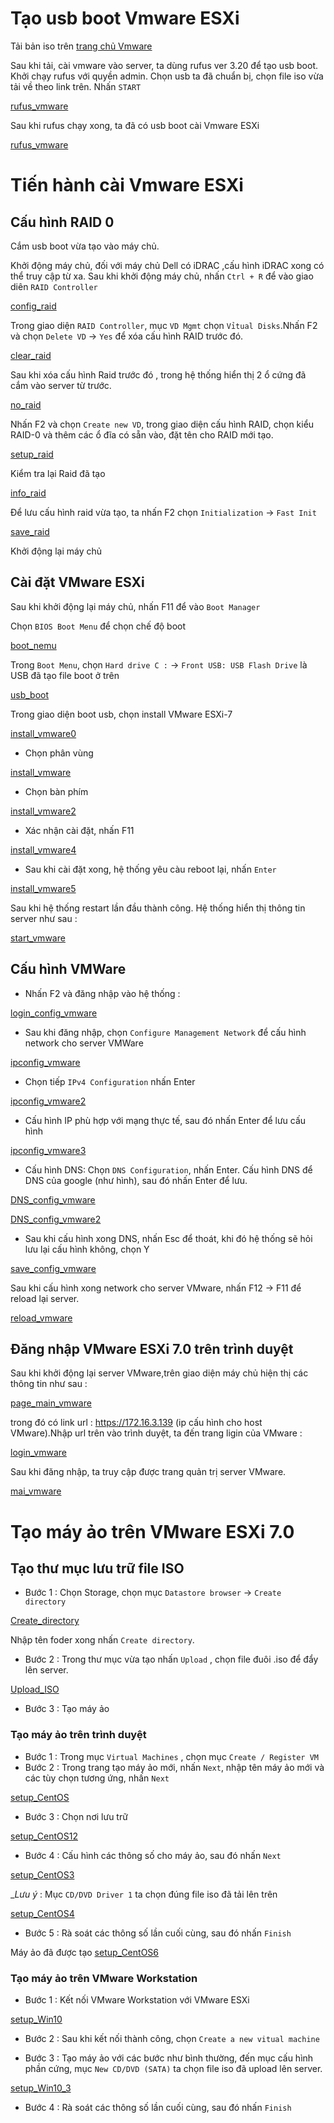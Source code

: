 # Tạo usb boot Vmware ESXi

Tải bản iso trên [trang chủ Vmware](https://customerconnect.vmware.com/en/downloads/info/slug/datacenter_cloud_infrastructure/vmware_vsphere/7_0)

Sau khi tải, cài vmware vào server, ta dùng rufus ver 3.20 để tạo usb boot. Khởi chạy rufus với quyền admin.
Chọn usb ta đã chuẩn bị, chọn file iso vừa tải về theo link trên. Nhấn `START`

[rufus_vmware](https://github.com/laitiennhanhoa/Thu-viec-tai-Nhan-Hoa/blob/fb98152022cf6255545cc4175d318496533f5700/images/rufus_vmware.png)

Sau khi rufus chạy xong, ta đã có usb boot cài Vmware ESXi

[rufus_vmware](https://github.com/laitiennhanhoa/Thu-viec-tai-Nhan-Hoa/blob/fb98152022cf6255545cc4175d318496533f5700/images/rufus_vmwar12.png)

# Tiến hành cài Vmware ESXi

## Cấu hình RAID 0

Cắm usb boot vừa tạo vào máy chủ.

Khởi động máy chủ, đối với máy chủ Dell có iDRAC ,cấu hình iDRAC xong có thể truy cập từ xa.
Sau khi khởi động máy chủ, nhấn `Ctrl + R` để vào giao diên `RAID Controller`

[config_raid](https://github.com/laitiennhanhoa/Thu-viec-tai-Nhan-Hoa/blob/fb98152022cf6255545cc4175d318496533f5700/images/raid_conffig.png)

Trong giao diện `RAID Controller`, mục `VD Mgmt` chọn `Vỉtual Disks`.Nhấn F2 và chọn `Delete VD` -> `Yes` để xóa cấu hình RAID trước đó.

[clear_raid](https://github.com/laitiennhanhoa/Thu-viec-tai-Nhan-Hoa/blob/fb98152022cf6255545cc4175d318496533f5700/images/clear_raid.png)

Sau khi xóa cấu hình Raid trước đó , trong hệ thống hiển thị 2 ổ cứng đã cắm vào server từ trước.

[no_raid](https://github.com/laitiennhanhoa/Thu-viec-tai-Nhan-Hoa/blob/fb98152022cf6255545cc4175d318496533f5700/images/no_raid.png)

Nhấn F2 và chọn `Create new VD`, trong giao diện cấu hình RAID, chọn kiểu RAID-0 và thêm các ổ đĩa có sẵn vào, đặt tên cho RAID mới tạo.

[setup_raid](https://github.com/laitiennhanhoa/Thu-viec-tai-Nhan-Hoa/blob/fb98152022cf6255545cc4175d318496533f5700/images/setup_raid.png)

Kiểm tra lại Raid đã tạo

[info_raid](https://github.com/laitiennhanhoa/Thu-viec-tai-Nhan-Hoa/blob/fb98152022cf6255545cc4175d318496533f5700/images/info_raid.png)

Để lưu cấu hình raid vừa tạo, ta nhấn F2 chọn `Initialization` -> `Fast Init`

[save_raid](https://github.com/laitiennhanhoa/Thu-viec-tai-Nhan-Hoa/blob/fb98152022cf6255545cc4175d318496533f5700/images/save_raid.png)

Khởi động lại máy chủ

## Cài đặt VMware ESXi

Sau khi khởi động lại máy chủ, nhấn F11 để vào `Boot Manager`

Chọn `BIOS Boot Menu` để chọn chế độ boot

[boot_nemu](https://github.com/laitiennhanhoa/Thu-viec-tai-Nhan-Hoa/blob/fb98152022cf6255545cc4175d318496533f5700/images/boot_menu.png)

Trong `Boot Menu`, chọn `Hard drive C :` -> `Front USB: USB Flash Drive` là USB đã tạo file boot ở trên

[usb_boot](https://github.com/laitiennhanhoa/Thu-viec-tai-Nhan-Hoa/blob/fb98152022cf6255545cc4175d318496533f5700/images/usb_boot.png)

Trong giao diện boot usb, chọn install VMware ESXi-7

[install_vmware0]([images\install_vmware.png](https://github.com/laitiennhanhoa/Thu-viec-tai-Nhan-Hoa/blob/fb98152022cf6255545cc4175d318496533f5700/images/install_vmware0.png))

* Chọn phân vùng 

[install_vmware](https://github.com/laitiennhanhoa/Thu-viec-tai-Nhan-Hoa/blob/fb98152022cf6255545cc4175d318496533f5700/images/install_vmware.png)


* Chọn bàn phím

[install_vmware2](https://github.com/laitiennhanhoa/Thu-viec-tai-Nhan-Hoa/blob/fb98152022cf6255545cc4175d318496533f5700/images/install_vmware2.png)

* Xác nhận cài đặt, nhấn F11

[install_vmware4](https://github.com/laitiennhanhoa/Thu-viec-tai-Nhan-Hoa/blob/fb98152022cf6255545cc4175d318496533f5700/images/install_vmware4.png)

* Sau khi cài đặt xong, hệ thống yêu càu reboot lại, nhấn `Enter`

[install_vmware5](https://github.com/laitiennhanhoa/Thu-viec-tai-Nhan-Hoa/blob/fb98152022cf6255545cc4175d318496533f5700/images/install_vmware5.png)

Sau khi hệ thống restart lần đầu thành công. Hệ thống hiển thị thông tin server như sau :

[start_vmware](https://github.com/laitiennhanhoa/Thu-viec-tai-Nhan-Hoa/blob/fb98152022cf6255545cc4175d318496533f5700/images/start_vmware.png)

## Cấu hình VMWare 

* Nhấn F2 và đăng nhập vào hệ thống :

[login_config_vmware](https://github.com/laitiennhanhoa/Thu-viec-tai-Nhan-Hoa/blob/fb98152022cf6255545cc4175d318496533f5700/images/login_config_vmware.png)

* Sau khi đăng nhập, chọn `Configure Management Network` để cấu hình network cho server VMWare

[ipconfig_vmware](https://github.com/laitiennhanhoa/Thu-viec-tai-Nhan-Hoa/blob/fb98152022cf6255545cc4175d318496533f5700/images/ipconfig_vmware.png)

* Chọn tiếp `IPv4 Configuration` nhấn Enter

[ipconfig_vmware2](https://github.com/laitiennhanhoa/Thu-viec-tai-Nhan-Hoa/blob/fb98152022cf6255545cc4175d318496533f5700/images/ipconfig_vmware2.png)

* Cấu hình IP phù hợp với mạng thực tế, sau đó nhấn Enter để lưu cấu hình

[ipconfig_vmware3](https://github.com/laitiennhanhoa/Thu-viec-tai-Nhan-Hoa/blob/fb98152022cf6255545cc4175d318496533f5700/images/ipconfig_vmware3.png)

* Cấu hình DNS: Chọn `DNS Configuration`, nhấn Enter. Cấu hình DNS để DNS của google (như hình), sau đó nhấn Enter để lưu.

[DNS_config_vmware](https://github.com/laitiennhanhoa/Thu-viec-tai-Nhan-Hoa/blob/fb98152022cf6255545cc4175d318496533f5700/images/DNS_config_vmware.png)

[DNS_config_vmware2](https://github.com/laitiennhanhoa/Thu-viec-tai-Nhan-Hoa/blob/fb98152022cf6255545cc4175d318496533f5700/images/DNS_config_vmware2.png)

* Sau khi cấu hình xong DNS, nhấn Esc để thoát, khi đó hệ thống sẽ hỏi lưu lại cấu hình không, chọn Y

[save_config_vmware](https://github.com/laitiennhanhoa/Thu-viec-tai-Nhan-Hoa/blob/fb98152022cf6255545cc4175d318496533f5700/images/save_config_vmware.png)

Sau khi cấu hình xong network cho server VMware, nhấn F12 -> F11 để reload lại server.

[reload_vmware](https://github.com/laitiennhanhoa/Thu-viec-tai-Nhan-Hoa/blob/fb98152022cf6255545cc4175d318496533f5700/images/reload_vmware.png)

## Đăng nhập VMware ESXi 7.0 trên trình duyệt

Sau khi khởi động lại server VMware,trên giao diện máy chủ hiện thị các thông tin như sau :

[page_main_vmware](https://github.com/laitiennhanhoa/Thu-viec-tai-Nhan-Hoa/blob/fb98152022cf6255545cc4175d318496533f5700/images/page_main_vmware.png)

trong đó có link url : https://172.16.3.139 (ip cấu hình cho host VMware).Nhập url trên vào trình duyệt, ta đến trang ligin của VMware :

[login_vmware](https://github.com/laitiennhanhoa/Thu-viec-tai-Nhan-Hoa/blob/fb98152022cf6255545cc4175d318496533f5700/images/login_vmware.png)

Sau khi đăng nhập, ta truy cập được trang quản trị server VMware.

[mai_vmware](https://github.com/laitiennhanhoa/Thu-viec-tai-Nhan-Hoa/blob/fb98152022cf6255545cc4175d318496533f5700/images/mai_vmware.png)

# Tạo máy ảo trên VMware ESXi 7.0

## Tạo thư mục lưu trữ file ISO

* Bước 1 : Chọn Storage, chọn mục `Datastore browser` -> `Create directory`

[Create_directory](images\Create_directory.png)

Nhập tên foder xong nhấn `Create directory`.

* Bước 2 : Trong thư mục vừa tạo nhấn `Upload` , chọn file đuôi .iso để đẩy lên server.

[Upload_ISO](\images\Upload_ISO.png)

* Bước 3 : Tạo máy ảo

### Tạo máy ảo trên trình duyệt

 * Bước 1 : Trong mục `Virtual Machines` , chọn mục `Create / Register VM` 
 * Bước 2 : Trong trang tạo máy ảo mới, nhấn `Next`, nhập tên máy ảo mới và các tùy chọn tương ứng, nhấn `Next`

 [setup_CentOS](images\setup_CentOS.png)

 * Bước 3 : Chọn nơi lưu trữ

 [setup_CentOS12](images\setup_CentOS12.png)

 * Bước 4 : Cấu hình các thông số cho máy ảo, sau đó nhấn `Next`

 [setup_CentOS3](images\setup_CentOS3.png)

 __Lưu ý_ : Mục `CD/DVD Driver 1` ta chọn đúng file iso đã tải lên trên

 [setup_CentOS4](images\setup_CentOS4.png)

 * Bước 5 :  Rà soát các thông số lần cuối cùng, sau đó nhấn `Finish`

 Máy ảo đã được tạo
 [setup_CentOS6](images\setup_CentOS6.png)

### Tạo máy ảo trên VMware Workstation

 * Bước 1 : Kết nối VMware Workstation với VMware ESXi
 
 [setup_Win10](images\setup_Win10.png)
 
 * Bước 2 : Sau khi kết nối thành công, chọn `Create a new vitual machine`

 

 * Bước 3 : Tạo máy ảo với các bước như bình thường, đến mục cấu hình phần cứng, mục `New CD/DVD (SATA)` ta chọn file iso đã upload lên server.

 [setup_Win10_3](images\setup_Win10_3.png)

 * Bước 4 :  Rà soát các thông số lần cuối cùng, sau đó nhấn `Finish`


 
